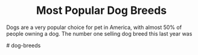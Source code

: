 <div align="center">
  <h1>Most Popular Dog Breeds</h1>
</div>

<p>Dogs are a very popular choice for pet in America, with almost 50% of people owning a dog. The number one selling dog breed this last year was</p>
# dog-breeds

